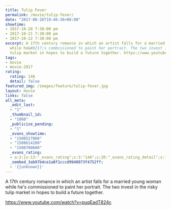 ```yaml
---
title: Tulip Fever
permalink: /movie/tulip-fever/
date: "2017-08-26T19:46:36+00:00"
showtime:
- 2017-10-20 7:30:00 pm
- 2017-10-21 7:30:00 pm
- 2017-10-22 7:30:00 pm
excerpt: A 17th century romance in which an artist falls for a married young woman
  while he&#8217;s commissioned to paint her portrait. The two invest in the risky
  tulip market in hopes to build a future together. https://www.youtube.com/watch?v=puqEadT824c
tags:
- movie
- movie-2017
rating:
  rating: 14A
  detail: false
featured_img: /images/feature/tulip-fever.jpg
layout: movie
links: false
all_meta:
  _edit_last:
  - "1"
  _thumbnail_id:
  - "1060"
  _publicize_pending:
  - "1"
  _evans_showtime:
  - "1508527800"
  - "1508614200"
  - "1508700600"
  _evans_rating:
  - a:2:{s:13:"_evans_rating";s:3:"14A";s:20:"_evans_rating_detail";s:14:"Sexual Content";}
  _oembed_3ab97b4ce1a8f1cccd9940973f4752ff:
  - '{{unknown}}'
---
```


A 17th century romance in which an artist falls for a married young woman while he's commissioned to paint her portrait. The two invest in the risky tulip market in hopes to build a future together.

https://www.youtube.com/watch?v=puqEadT824c